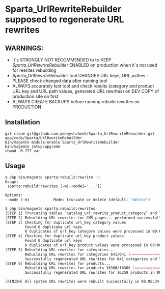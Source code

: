 # Sparta_UrlRewriteRebuilder supposed to regenerate URL rewrites
## WARNINGS:
- It\`s STRONGLY NOT RECOMMENDED to to KEEP *Sparta_UrlRewriteRebuilder* ENABLED on production when it\`s not used for reerites rebuilding
- *Sparta_UrlRewriteRebuilder* tool CHANGES URL keys, URL pathes - PLEASE check changed data after running tool
- ALWAYS accurately test tool and check results (category and product URL key and URL path values, generated URL rewrites) on DEV COPY of production site on first
- ALWAYS CREATE BACKUPS before running rebuild rewrites on PRODUCTION

## Installation
```
git clone git@github.com:ydenyshchenk/Sparta_UrlRewriteRebuilder.git app/code/Sparta/UrlRewriteRebuilder
bin/magento module:enable Sparta_UrlRewriteRebuilder
bin/magento setup:upgrade
chmod -R 777 var
```

## Usage
```sh
$ php bin/magento sparta:rebuild:rewrite -h
Usage:
 sparta:rebuild:rewrites [-m|--mode[="..."]]

Options:
--mode (-m)           Mode: truncate or delete (default: "delete")
```


```sh
$ php bin/magento sparta:rebuild:rewrites
[STEP 1] Truncating tables `catalog_url_rewrite_product_category` and `url_rewrite`... performed successfully in 00:00:00
[STEP 2] Rebuilding URL rewrites for CMS pages... performed successfully in 00:00:01
[STEP 3] Checking for duplicate url_key category values
         Found 0 duplicate url keys
         0 duplicates of url_key category values were processed in 00:00:00
[STEP 4] Checking for duplicate url_key product values
         Found 0 duplicate url keys
         0 duplicates of url_key product values were processed in 00:00:01
[STEP 5] Rebuilding URL rewrites for categories... 
         Rebuilding URL rewrites for categories 641/641 [============================] 100%
         Successfully regenerated URL rewrites for 641 categories and linked products in 00:00:25
[STEP 6] Rebuilding URL rewrites for products... 
         Rebuilding URL rewrites for products 16306/16306 [============================] 100%
         Successfully regenerated URL rewrites for 16259 products in 00:05:05

[FINISH] All system URL rewrites were rebuilt successfully in 00:05:34
```
